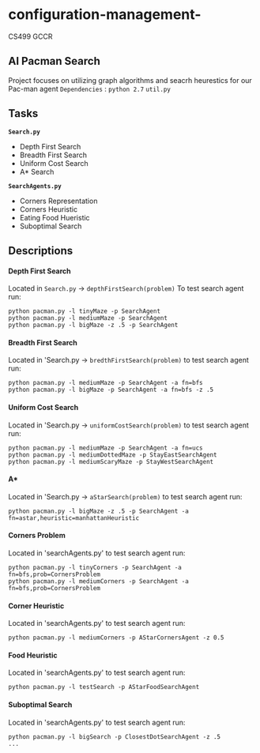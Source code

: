# configuration-management-
CS499 GCCR


## AI Pacman Search 
Project focuses on utilizing graph algorithms and seacrh heurestics for our Pac-man agent
`Dependencies` : `python 2.7` `util.py`

## Tasks
**`Search.py`** 
- Depth First Search 
- Breadth First Search
- Uniform Cost Search 
- A* Search 

**`SearchAgents.py`** 
- Corners Representation
- Corners Heuristic 
- Eating Food Hueristic 
- Suboptimal Search 

## Descriptions 
#### Depth First Search 
 Located in `Search.py` -> `depthFirstSearch(problem)` 
 To test search agent run: 
 ```
python pacman.py -l tinyMaze -p SearchAgent
python pacman.py -l mediumMaze -p SearchAgent
python pacman.py -l bigMaze -z .5 -p SearchAgent
 ```
#### Breadth First Search 
  Located in 'Search.py -> `bredthFirstSearch(problem)`
  to test search agent run: 
  ```
python pacman.py -l mediumMaze -p SearchAgent -a fn=bfs
python pacman.py -l bigMaze -p SearchAgent -a fn=bfs -z .5
  ```
 #### Uniform Cost Search
  Located in 'Search.py -> `uniformCostSearch(problem)`
  to test search agent run: 
  ```
python pacman.py -l mediumMaze -p SearchAgent -a fn=ucs
python pacman.py -l mediumDottedMaze -p StayEastSearchAgent
python pacman.py -l mediumScaryMaze -p StayWestSearchAgent
  ```
 #### A*
  Located in 'Search.py -> `aStarSearch(problem)`
  to test search agent run: 
  ```
python pacman.py -l bigMaze -z .5 -p SearchAgent -a fn=astar,heuristic=manhattanHeuristic
  ```
 #### Corners Problem
  Located in 'searchAgents.py' 
  to test search agent run: 
  ```
python pacman.py -l tinyCorners -p SearchAgent -a fn=bfs,prob=CornersProblem
python pacman.py -l mediumCorners -p SearchAgent -a fn=bfs,prob=CornersProblem
  ```
 #### Corner Heuristic
  Located in 'searchAgents.py' 
  to test search agent run: 
  ```
python pacman.py -l mediumCorners -p AStarCornersAgent -z 0.5
  ```
 #### Food Heuristic
  Located in 'searchAgents.py' 
  to test search agent run: 
  ```
python pacman.py -l testSearch -p AStarFoodSearchAgent
  ```
#### Suboptimal Search
  Located in 'searchAgents.py' 
  to test search agent run: 
  ```
python pacman.py -l bigSearch -p ClosestDotSearchAgent -z .5 
  ...

